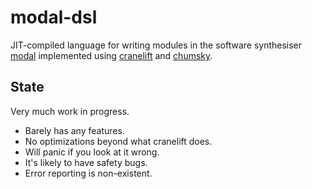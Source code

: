# modal-dsl
JIT-compiled language for writing modules in the software synthesiser
[modal](https://github.com/kamirr/modal) implemented using
[cranelift](https://cranelift.dev) and [chumsky](https://github.com/zesterer/chumsky).

## State
Very much work in progress.
- Barely has any features.
- No optimizations beyond what cranelift does.
- Will panic if you look at it wrong.
- It's likely to have safety bugs.
- Error reporting is non-existent.